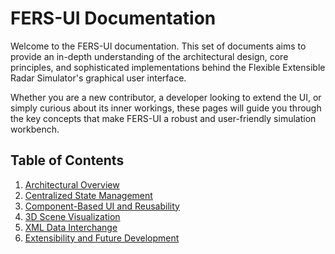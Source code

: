 # FERS-UI Documentation

Welcome to the FERS-UI documentation. This set of documents aims to provide an in-depth understanding of the
architectural design, core principles, and sophisticated implementations behind the Flexible Extensible Radar
Simulator's graphical user interface.

Whether you are a new contributor, a developer looking to extend the UI, or simply curious about its inner workings,
these pages will guide you through the key concepts that make FERS-UI a robust and user-friendly simulation workbench.

## Table of Contents

1. [Architectural Overview](01_architecture_overview.md)
2. [Centralized State Management](02_data_management.md)
3. [Component-Based UI and Reusability](03_ui_composition.md)
4. [3D Scene Visualization](04_3d_visualization.md)
5. [XML Data Interchange](05_xml_data_interchange.md)
6. [Extensibility and Future Development](06_extensibility_roadmap.md)

